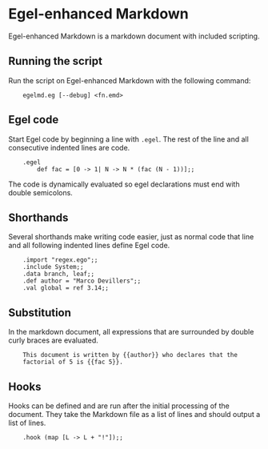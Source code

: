 # Egel-enhanced Markdown

Egel-enhanced Markdown is a markdown document with included scripting.

## Running the script

Run the script on Egel-enhanced Markdown with the following command:

```
    egelmd.eg [--debug] <fn.emd>
```

## Egel code

Start Egel code by beginning a line with `.egel`. The rest of the
line and all consecutive indented lines are code.

```
    .egel
        def fac = [0 -> 1| N -> N * (fac (N - 1))];;
```

The code is dynamically evaluated so egel declarations must end
with double semicolons.

## Shorthands

Several shorthands make writing code easier, just as normal code
that line and all following indented lines define Egel code.

```
    .import "regex.ego";;
    .include System;;
    .data branch, leaf;;
    .def author = "Marco Devillers";;
    .val global = ref 3.14;;
```

## Substitution

In the markdown document, all expressions that are surrounded by double
curly braces are evaluated.

```
    This document is written by {{author}} who declares that the 
    factorial of 5 is {{fac 5}}.
```

## Hooks

Hooks can be defined and are run after the initial processing of the
document. They take the Markdown file as a list of lines and should
output a list of lines.

```
    .hook (map [L -> L + "!"]);;
```
